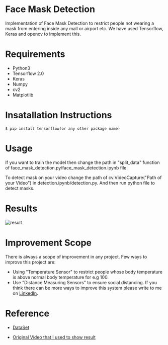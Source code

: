 # Face Mask Detection

Implementation of Face Mask Detection to restrict people not wearing a mask from entering inside any mall or airport etc. We have used Tensorflow, Keras and opencv to implement this.

# Requirements

* Python3
* Tensorflow 2.0
* Keras
* Numpy
* cv2
* Matplotlib

# Insatallation Instructions
```
$ pip install tensorflow(or any other package name)
```
# Usage
If you want to train the model then change the path in "split_data" function of face_mask_detection.py/face_mask_detection.ipynb file.

To detect mask on your video change the path of cv.VideoCapture("Path of your Video") in detection.ipynb/detection.py. And then run python file to detect masks.

# Results

![result](https://github.com/1sh1vam/Face-Mask-Detection/blob/master/Data/result.gif)

# Improvement Scope
There is always a scope of improvement in any project. Few ways to improve this project are:
* Using "Temperature Sensor" to restrict people whose body temperature is above normal body temperature for e.g 100.
* Use "Distance Measuring Sensors" to ensure social distancing.
If you think there can be more ways to improve this system please write to me on [LinkedIn](https://www.linkedin.com/in/1sh1vam/).


# Reference
* [DataSet](https://github.com/prajnasb/observations/tree/master/experiements/data)

* [Original Video that I used to show result](https://www.youtube.com/watch?v=b1Y3FSAxj3g)
